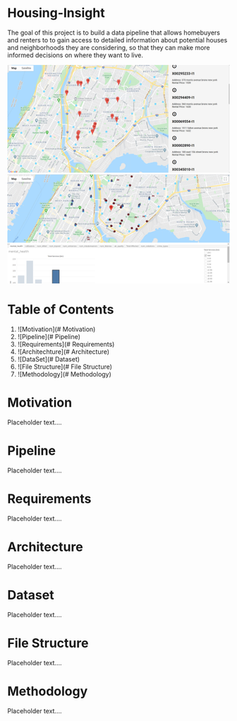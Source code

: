 # Housing-Insight

The goal of this project is to build a data pipeline that allows homebuyers and renters to to gain access to detailed information about potential houses and neighborhoods they are considering, so that they can make more informed decisions on where they want to live.

![Image of Demo](images/demo1.png)
![Image of Demo](images/demo2.png)


# Table of Contents
1. ![Motivation](# Motivation)
2. ![Pipeline](# Pipeline)
3. ![Requirements](# Requirements)
4. ![Architechture](# Architecture)
5. ![DataSet](# Dataset)
6. ![File Structure](# File Structure)
7. ![Methodology](# Methodology)


# Motivation

Placeholder text....


# Pipeline

Placeholder text....


# Requirements
Placeholder text....


# Architecture

Placeholder text....


# Dataset

Placeholder text....


# File Structure

Placeholder text....

# Methodology

Placeholder text....



